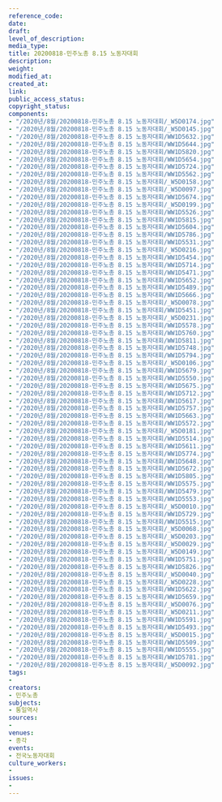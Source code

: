 ```yaml
---
reference_code: 
date: 
draft: 
level_of_description: 
media_type: 
title: 20200818-민주노총 8.15 노동자대회
description: 
weight: 
modified_at: 
created_at: 
link: 
public_access_status: 
copyright_status: 
components:
- "/2020년/8월/20200818-민주노총 8.15 노동자대회/_W5D0174.jpg"
- "/2020년/8월/20200818-민주노총 8.15 노동자대회/_W5D0145.jpg"
- "/2020년/8월/20200818-민주노총 8.15 노동자대회/WW1D5632.jpg"
- "/2020년/8월/20200818-민주노총 8.15 노동자대회/WW1D5644.jpg"
- "/2020년/8월/20200818-민주노총 8.15 노동자대회/WW1D5820.jpg"
- "/2020년/8월/20200818-민주노총 8.15 노동자대회/WW1D5654.jpg"
- "/2020년/8월/20200818-민주노총 8.15 노동자대회/WW1D5724.jpg"
- "/2020년/8월/20200818-민주노총 8.15 노동자대회/WW1D5562.jpg"
- "/2020년/8월/20200818-민주노총 8.15 노동자대회/_W5D0158.jpg"
- "/2020년/8월/20200818-민주노총 8.15 노동자대회/_W5D0097.jpg"
- "/2020년/8월/20200818-민주노총 8.15 노동자대회/WW1D5674.jpg"
- "/2020년/8월/20200818-민주노총 8.15 노동자대회/_W5D0199.jpg"
- "/2020년/8월/20200818-민주노총 8.15 노동자대회/WW1D5526.jpg"
- "/2020년/8월/20200818-민주노총 8.15 노동자대회/WW1D5815.jpg"
- "/2020년/8월/20200818-민주노총 8.15 노동자대회/WW1D5604.jpg"
- "/2020년/8월/20200818-민주노총 8.15 노동자대회/WW1D5786.jpg"
- "/2020년/8월/20200818-민주노총 8.15 노동자대회/WW1D5531.jpg"
- "/2020년/8월/20200818-민주노총 8.15 노동자대회/_W5D0216.jpg"
- "/2020년/8월/20200818-민주노총 8.15 노동자대회/WW1D5454.jpg"
- "/2020년/8월/20200818-민주노총 8.15 노동자대회/WW1D5714.jpg"
- "/2020년/8월/20200818-민주노총 8.15 노동자대회/WW1D5471.jpg"
- "/2020년/8월/20200818-민주노총 8.15 노동자대회/WW1D5652.jpg"
- "/2020년/8월/20200818-민주노총 8.15 노동자대회/WW1D5489.jpg"
- "/2020년/8월/20200818-민주노총 8.15 노동자대회/WW1D5666.jpg"
- "/2020년/8월/20200818-민주노총 8.15 노동자대회/_W5D0078.jpg"
- "/2020년/8월/20200818-민주노총 8.15 노동자대회/WW1D5451.jpg"
- "/2020년/8월/20200818-민주노총 8.15 노동자대회/_W5D0231.jpg"
- "/2020년/8월/20200818-민주노총 8.15 노동자대회/WW1D5578.jpg"
- "/2020년/8월/20200818-민주노총 8.15 노동자대회/WW1D5760.jpg"
- "/2020년/8월/20200818-민주노총 8.15 노동자대회/WW1D5811.jpg"
- "/2020년/8월/20200818-민주노총 8.15 노동자대회/WW1D5748.jpg"
- "/2020년/8월/20200818-민주노총 8.15 노동자대회/WW1D5794.jpg"
- "/2020년/8월/20200818-민주노총 8.15 노동자대회/_W5D0106.jpg"
- "/2020년/8월/20200818-민주노총 8.15 노동자대회/WW1D5679.jpg"
- "/2020년/8월/20200818-민주노총 8.15 노동자대회/WW1D5550.jpg"
- "/2020년/8월/20200818-민주노총 8.15 노동자대회/WW1D5675.jpg"
- "/2020년/8월/20200818-민주노총 8.15 노동자대회/WW1D5712.jpg"
- "/2020년/8월/20200818-민주노총 8.15 노동자대회/WW1D5617.jpg"
- "/2020년/8월/20200818-민주노총 8.15 노동자대회/WW1D5757.jpg"
- "/2020년/8월/20200818-민주노총 8.15 노동자대회/WW1D5663.jpg"
- "/2020년/8월/20200818-민주노총 8.15 노동자대회/WW1D5572.jpg"
- "/2020년/8월/20200818-민주노총 8.15 노동자대회/_W5D0181.jpg"
- "/2020년/8월/20200818-민주노총 8.15 노동자대회/WW1D5514.jpg"
- "/2020년/8월/20200818-민주노총 8.15 노동자대회/WW1D5611.jpg"
- "/2020년/8월/20200818-민주노총 8.15 노동자대회/WW1D5774.jpg"
- "/2020년/8월/20200818-민주노총 8.15 노동자대회/WW1D5648.jpg"
- "/2020년/8월/20200818-민주노총 8.15 노동자대회/WW1D5672.jpg"
- "/2020년/8월/20200818-민주노총 8.15 노동자대회/WW1D5805.jpg"
- "/2020년/8월/20200818-민주노총 8.15 노동자대회/WW1D5575.jpg"
- "/2020년/8월/20200818-민주노총 8.15 노동자대회/WW1D5479.jpg"
- "/2020년/8월/20200818-민주노총 8.15 노동자대회/WW1D5553.jpg"
- "/2020년/8월/20200818-민주노총 8.15 노동자대회/_W5D0010.jpg"
- "/2020년/8월/20200818-민주노총 8.15 노동자대회/WW1D5729.jpg"
- "/2020년/8월/20200818-민주노총 8.15 노동자대회/WW1D5515.jpg"
- "/2020년/8월/20200818-민주노총 8.15 노동자대회/_W5D0068.jpg"
- "/2020년/8월/20200818-민주노총 8.15 노동자대회/_W5D0203.jpg"
- "/2020년/8월/20200818-민주노총 8.15 노동자대회/_W5D0029.jpg"
- "/2020년/8월/20200818-민주노총 8.15 노동자대회/_W5D0149.jpg"
- "/2020년/8월/20200818-민주노총 8.15 노동자대회/WW1D5751.jpg"
- "/2020년/8월/20200818-민주노총 8.15 노동자대회/WW1D5826.jpg"
- "/2020년/8월/20200818-민주노총 8.15 노동자대회/_W5D0040.jpg"
- "/2020년/8월/20200818-민주노총 8.15 노동자대회/_W5D0228.jpg"
- "/2020년/8월/20200818-민주노총 8.15 노동자대회/WW1D5622.jpg"
- "/2020년/8월/20200818-민주노총 8.15 노동자대회/WW1D5659.jpg"
- "/2020년/8월/20200818-민주노총 8.15 노동자대회/_W5D0076.jpg"
- "/2020년/8월/20200818-민주노총 8.15 노동자대회/_W5D0211.jpg"
- "/2020년/8월/20200818-민주노총 8.15 노동자대회/WW1D5591.jpg"
- "/2020년/8월/20200818-민주노총 8.15 노동자대회/WW1D5493.jpg"
- "/2020년/8월/20200818-민주노총 8.15 노동자대회/_W5D0015.jpg"
- "/2020년/8월/20200818-민주노총 8.15 노동자대회/WW1D5509.jpg"
- "/2020년/8월/20200818-민주노총 8.15 노동자대회/WW1D5555.jpg"
- "/2020년/8월/20200818-민주노총 8.15 노동자대회/WW1D5781.jpg"
- "/2020년/8월/20200818-민주노총 8.15 노동자대회/_W5D0092.jpg"
tags:
- 
creators:
- 민주노총
subjects:
- 통일역사
sources:
- 
venues:
- 종각
events:
- 전국노동자대회
culture_workers:
- 
issues:
- 
---
```

